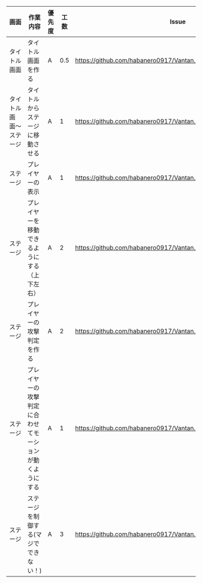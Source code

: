  画面 | 作業内容 | 優先度 | 工数 | Issue
  --- | --- | --- | --- | ---
  タイトル画面 | タイトル画面を作る　| A | 0.5 | https://github.com/habanero0917/Vantan.PH14.01.UnityGame/issues/3 |
  タイトル画面〜ステージ | タイトルからステージに移動させる | A | 1 | https://github.com/habanero0917/Vantan.PH14.01.UnityGame/issues/4 |
  ステージ | プレイヤーの表示 | A | 1 | https://github.com/habanero0917/Vantan.PH14.01.UnityGame/issues/5 |
  ステージ | プレイヤーを移動できるようにする（上下左右） | A | 2 | https://github.com/habanero0917/Vantan.PH14.01.UnityGame/issues/6 |
  ステージ | プレイヤーの攻撃判定を作る | A | 2| https://github.com/habanero0917/Vantan.PH14.01.UnityGame/issues/7 |
  ステージ | プレイヤーの攻撃判定に合わせてモーションが動くようにする | A | 1 | https://github.com/habanero0917/Vantan.PH14.01.UnityGame/issues/8 |
   ステージ | ステージを制御する(マジでできない！) | A | 3 | https://github.com/habanero0917/Vantan.PH14.01.UnityGame/issues/9 |
　
